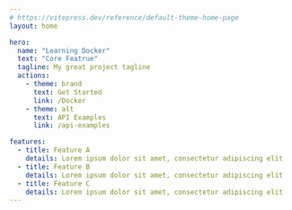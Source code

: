 ```yaml
---
# https://vitepress.dev/reference/default-theme-home-page
layout: home

hero:
  name: "Learning Docker"
  text: "Core Featrue"
  tagline: My great project tagline
  actions:
    - theme: brand
      text: Get Started
      link: /Docker
    - theme: alt
      text: API Examples
      link: /api-examples

features:
  - title: Feature A
    details: Lorem ipsum dolor sit amet, consectetur adipiscing elit
  - title: Feature B
    details: Lorem ipsum dolor sit amet, consectetur adipiscing elit
  - title: Feature C
    details: Lorem ipsum dolor sit amet, consectetur adipiscing elit
---
```



